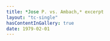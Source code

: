 ```yaml
--- 
title: *Jose P. vs. Ambach,* excerpt
layout: "tc-single"
hasContentInGallery: true
date: 1979-02-01
--- 
```

